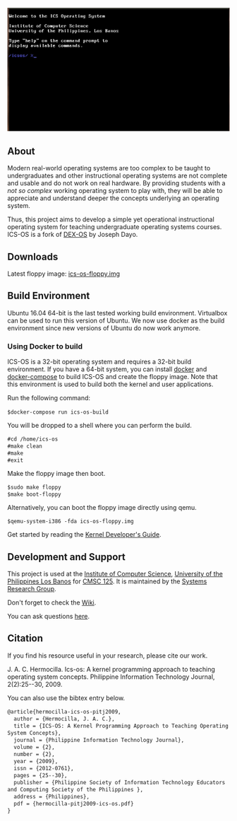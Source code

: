![Alt Text](./ics-os.gif)

## About

Modern real-world operating systems are too complex to be taught to undergraduates and other instructional operating systems are not complete and usable and do not work on real hardware. By providing students with a _not so complex_ working operating system to play with, they will be able to appreciate and understand deeper the concepts underlying an operating system.

Thus, this project aims to develop a simple yet operational instructional operating system for teaching undergraduate operating systems courses. ICS-OS is a fork of <a href='http://sourceforge.net/projects/dex-os'>DEX-OS</a> by Joseph Dayo.

## Downloads

Latest floppy image: <a href='https://github.com/srg-ics-uplb/ics-os/raw/master/ics-os/ics-os-floppy.img'>ics-os-floppy.img</a>

## Build Environment

Ubuntu 16.04 64-bit is the last tested working build environment. Virtualbox can be used 
to run this version of Ubuntu. We now use docker as the build environment since new versions 
of Ubuntu do now work anymore.

### Using Docker to build

ICS-OS is a 32-bit operating system and requires a 32-bit build environment. If you have a 64-bit system, 
you can install [docker](https://docs.docker.com/engine/install/ubuntu/) and [docker-compose](https://docs.docker.com/compose/install/) to build ICS-OS and create the floppy image. Note that this environment is used to build both the kernel and user applications.

Run the following command:

`$docker-compose run ics-os-build`

You will be dropped to a shell where you can perform the build. 

```
#cd /home/ics-os
#make clean
#make
#exit
```
Make the floppy image then boot.

```
$sudo make floppy
$make boot-floppy
```

Alternatively, you can boot the floppy image directly using qemu.
```
$qemu-system-i386 -fda ics-os-floppy.img
```
Get started by reading the <a href="https://github.com/srg-ics-uplb/ics-os/wiki/Kernel-Developer's-Guide">Kernel Developer's Guide</a>.

## Development and Support
This project is used at the <a href='http://www.ics.uplb.edu.ph'>Institute of Computer Science</a>, <a href='http://www.uplb.edu.ph'>University of the Philippines Los Banos</a> for <a href='http://ics.uplb.edu.ph/courses/ugrad/cmsc/125'>CMSC 125</a>. It is maintained by the <a href='http://srg.ics.uplb.edu.ph'>Systems Research Group</a>.

Don't forget to check the <a href="http://github.com/srg-ics-uplb/ics-os/wiki">Wiki</a>.

You can ask questions <a href="https://groups.google.com/forum/#!forum/ics-os">here</a>.

## Citation

If you find his resource useful in your research, please cite our work.


J. A. C. Hermocilla. Ics-os: A kernel programming approach to teaching operating system concepts. Philippine Information Technology Journal, 2(2):25--30, 2009.


You can also use the bibtex entry below.

```
@article{hermocilla-ics-os-pitj2009,
  author = {Hermocilla, J. A. C.},
  title = {ICS-OS: A Kernel Programming Approach to Teaching Operating System Concepts},
  journal = {Philippine Information Technology Journal},
  volume = {2},
  number = {2},
  year = {2009},
  issn = {2012-0761},
  pages = {25--30},
  publisher = {Philippine Society of Information Technology Educators and Computing Society of the Philippines },
  address = {Philippines},
  pdf = {hermocilla-pitj2009-ics-os.pdf}
}
```
